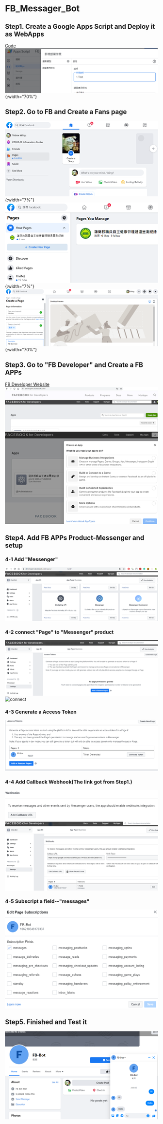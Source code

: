 # FB_Messager_Bot



## Step1. Create a Google Apps Script and Deploy it as WebApps  
[Code](./Simple_FB_Chat_Bot.gs)  
![Deploy](./imgs/13.png){:width="70%"}   

## Step2. Go to FB and Create a Fans page  
![Create a Fans Page](./imgs/01.png){:width="7%"}   
![Create a Fans Page](./imgs/02.png){:width="7%"}   
![Create a Fans Page](./imgs/03.png){:width="70%"}   
  
## Step3. Go to "FB Developer" and Create a FB APPs  
[FB Developer Website](https://developers.facebook.com/)
![Create a FB APPs](./imgs/05.png)  
![Create a FB APPs](./imgs/06.png)  
![Create a FB APPs](./imgs/07.png)  
  
## Step4. Add FB APPs Product-Messenger and setup  
### 4-1  Add "Messenger"  
![Messenger](./imgs/08.png)  
### 4-2  connect "Page" to "Messenger" product
![connect](./imgs/09.png)  
![connect](./imgs/010.png) 
### 4-3 Generate a Access Token
![Generate Access Token](./imgs/11.png)  
### 4-4 Add Callback Webhook(The link got from Step1.)
![Add Callback Webhook](./imgs/12.png)  
![Add Callback Webhook](./imgs/15.png)  
### 4-5  Subscript a field--"messages"
![Subscription](./imgs/16.png)  
  
## Step5. Finished and Test it
![Test](./imgs/17.png)  

